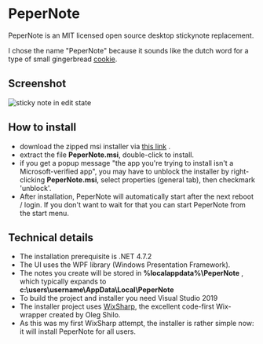 # PeperNote
PeperNote is an MIT licensed open source desktop stickynote replacement.

I chose the name "PeperNote" because it sounds like the dutch word for a type of small gingerbread [cookie](https://en.wikipedia.org/wiki/Kruidnoten#/media/File:Stapeltje_kruidnoten.jpg).

## Screenshot

![sticky note in edit state](https://github.com/jpmikkers/PeperNote/blob/main/Screenshots/pepernote_mouseover.png)

## How to install

- download the zipped msi installer via [this link](https://github.com/jpmikkers/PeperNote/releases/download/v1.0.1/PeperNote_v1.0.1.zip) .
- extract the file **PeperNote.msi**, double-click to install.
- if you get a popup message "the app you're trying to install isn't a Microsoft-verified app", you may have to unblock the installer by right-clicking **PeperNote.msi**, select properties (general tab), then checkmark 'unblock'.
- After installation, PeperNote will automatically start after the next reboot / login. If you don't want to wait for that you can start PeperNote from the start menu.

## Technical details

- The installation prerequisite is .NET 4.7.2
- The UI uses the WPF library (Windows Presentation Framework). 
- The notes you create will be stored in **%localappdata%\PeperNote** , which typically expands to **c:\users\username\AppData\Local\PeperNote**
- To build the project and installer you need Visual Studio 2019
- The installer project uses [WixSharp](https://github.com/oleg-shilo/wixsharp), the excellent code-first Wix-wrapper created by Oleg Shilo.
- As this was my first WixSharp attempt, the installer is rather simple now: it will install PeperNote for all users.

